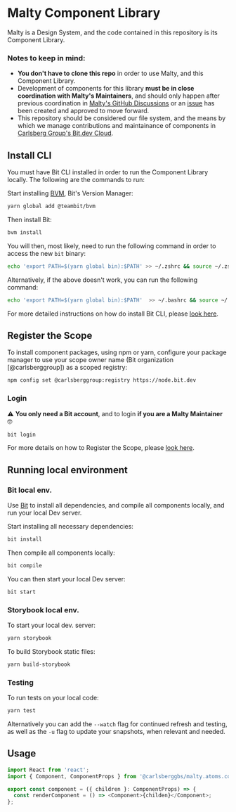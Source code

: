 # Malty Component Library

Malty is a Design System, and the code contained in this repository is its Component Library.

### Notes to keep in mind:

- **You don't have to clone this repo** in order to use Malty, and this Component Library.
- Development of components for this library **must be in close coordination with Malty's Maintainers**, and should only happen after previous coordination in [Malty's GitHub Discussions](https://github.com/CarlsbergGBS/cx-component-library/discussions) or an [issue](https://github.com/CarlsbergGBS/cx-component-library/issues) has been created and approved to move forward.
- This repository should be considered our file system, and the means by which we manage contributions and maintainance of components in [Carlsberg Group's Bit.dev Cloud](https://bit.dev/carlsberggroup).

## Install CLI

You must have Bit CLI installed in order to run the Component Library locally. The following are the commands to run:

Start installing [BVM](https://bit.dev/docs/reference/using-bvm), Bit's Version Manager:

```bash
yarn global add @teambit/bvm
```

Then install Bit:

```bash
bvm install
```

You will then, most likely, need to run the following command in order to access the new `bit` binary:

```bash
echo 'export PATH=$(yarn global bin):$PATH' >> ~/.zshrc && source ~/.zshrc
```

Alternatively, if the above doesn't work, you can run the following command:

```bash
echo 'export PATH=$(yarn global bin):$PATH'  >> ~/.bashrc && source ~/.bashrc
```

For more detailed instructions on how do install Bit CLI, please [look here](https://malty.carlsberggroup.com/5715d933c/p/36d196-development).

## Register the Scope

To install component packages, using npm or yarn, configure your package manager to use your scope owner name (Bit organization [@carlsberggroup]) as a scoped registry:

```bash
npm config set @carlsberggroup:registry https://node.bit.dev
```

### Login

:warning: **You only need a Bit account**, and to login **if you are a Malty Maintainer** :nerd_face:

```bash
bit login
```

For more details on how to Register the Scope, please [look here](https://malty.carlsberggroup.com/5715d933c/p/36d196-development-starter).

## Running local environment

### Bit local env.

Use [Bit](https://bit.dev/docs/quick-start) to install all dependencies, and compile all components locally, and run your local Dev server.

Start installing all necessary dependencies:

```bash
bit install
```

Then compile all components locally:

```bash
bit compile
```

You can then start your local Dev server:

```bash
bit start
```

### Storybook local env.

To start your local dev. server:

```bash
yarn storybook
```

To build Storybook static files:

```bash
yarn build-storybook
```

### Testing

To run tests on your local code:

```bash
yarn test
```

Alternatively you can add the `--watch` flag for continued refresh and testing, as well as the `-u` flag to update your snapshots, when relevant and needed.

## Usage

```typescript
import React from 'react';
import { Component, ComponentProps } from '@carlsberggbs/malty.atoms.component';

export const component = ({ children }: ComponentProps) => {
  const renderComponent = () => <Component>{childen}</Component>;
};
```
